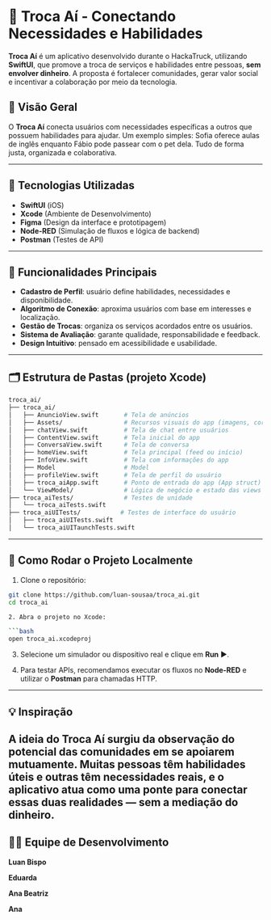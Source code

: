# 🤝 Troca Aí - Conectando Necessidades e Habilidades

**Troca Aí** é um aplicativo desenvolvido durante o HackaTruck, utilizando **SwiftUI**, que promove a troca de serviços e habilidades entre pessoas, **sem envolver dinheiro**. A proposta é fortalecer comunidades, gerar valor social e incentivar a colaboração por meio da tecnologia.

## 📱 Visão Geral

O **Troca Aí** conecta usuários com necessidades específicas a outros que possuem habilidades para ajudar. Um exemplo simples: Sofia oferece aulas de inglês enquanto Fábio pode passear com o pet dela. Tudo de forma justa, organizada e colaborativa.

---

## 🚀 Tecnologias Utilizadas

- **SwiftUI** (iOS)
- **Xcode** (Ambiente de Desenvolvimento)
- **Figma** (Design da interface e prototipagem)
- **Node-RED** (Simulação de fluxos e lógica de backend)
- **Postman** (Testes de API)

---

## 🧠 Funcionalidades Principais

- **Cadastro de Perfil**: usuário define habilidades, necessidades e disponibilidade.
- **Algoritmo de Conexão**: aproxima usuários com base em interesses e localização.
- **Gestão de Trocas**: organiza os serviços acordados entre os usuários.
- **Sistema de Avaliação**: garante qualidade, responsabilidade e feedback.
- **Design Intuitivo**: pensado em acessibilidade e usabilidade.

---

## 🗂️ Estrutura de Pastas (projeto Xcode)

```bash
troca_ai/
├── troca_ai/
│   ├── AnuncioView.swift       # Tela de anúncios
│   ├── Assets/                 # Recursos visuais do app (imagens, cores etc.)
│   ├── chatView.swift          # Tela de chat entre usuários
│   ├── ContentView.swift       # Tela inicial do app
│   ├── ConversaView.swift      # Tela de conversa
│   ├── homeView.swift          # Tela principal (feed ou início)
│   ├── InfoView.swift          # Tela com informações do app
│   ├── Model                   # Model
│   ├── profileView.swift       # Tela de perfil do usuário
│   ├── troca_aiApp.swift       # Ponto de entrada do app (App struct)
│   └── ViewModel/              # Lógica de negócio e estado das views
├── troca_aiTests/              # Testes de unidade
│   └── troca_aiTests.swift
├── troca_aiUITests/           # Testes de interface do usuário
│   ├── troca_aiUITests.swift
│   └── troca_aiUITaunchTests.swift
```
---
## 🧪 Como Rodar o Projeto Localmente

1. Clone o repositório:

```bash
git clone https://github.com/luan-sousaa/troca_ai.git
cd troca_ai

2. Abra o projeto no Xcode:

```bash
open troca_ai.xcodeproj
```

3. Selecione um simulador ou dispositivo real e clique em **Run** ▶️.

4. Para testar APIs, recomendamos executar os fluxos no **Node-RED** e utilizar o **Postman** para chamadas HTTP.

---
## 💡 Inspiração
A ideia do Troca Aí surgiu da observação do potencial das comunidades em se apoiarem mutuamente.
Muitas pessoas têm habilidades úteis e outras têm necessidades reais, e o aplicativo atua como uma ponte para conectar essas duas realidades — sem a mediação do dinheiro.
---
## 👨‍💻 Equipe de Desenvolvimento
**Luan Bispo**

**Eduarda**

**Ana Beatriz**

**Ana** 



